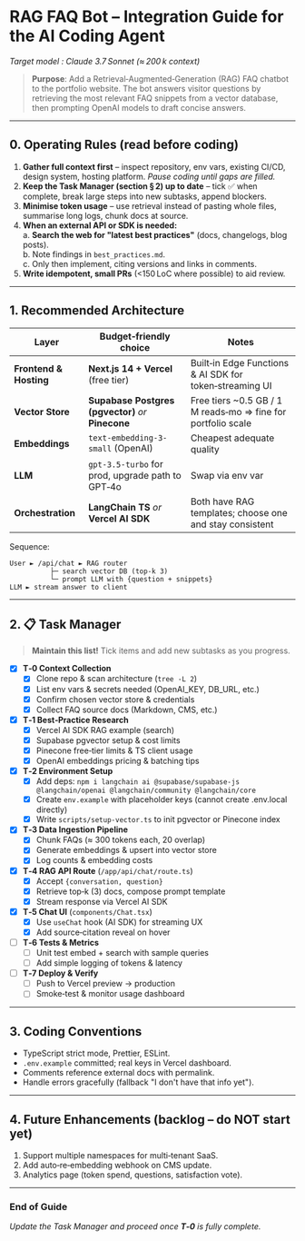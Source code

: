 <!-- rag-bot-guide.md -->
# RAG FAQ Bot – Integration Guide for the AI Coding Agent  
*Target model : Claude 3.7 Sonnet (≈ 200 k context)*  

> **Purpose**: Add a Retrieval‑Augmented‑Generation (RAG) FAQ chatbot to the portfolio website. The bot answers visitor questions by retrieving the most relevant FAQ snippets from a vector database, then prompting OpenAI models to draft concise answers.

---

## 0. Operating Rules (read before coding)
1. **Gather full context first** – inspect repository, env vars, existing CI/CD, design system, hosting platform. *Pause coding until gaps are filled.*  
2. **Keep the Task Manager (section § 2) up to date** – tick ✅ when complete, break large steps into new subtasks, append blockers.  
3. **Minimise token usage** – use retrieval instead of pasting whole files, summarise long logs, chunk docs at source.  
4. **When an external API or SDK is needed:**  
   a. **Search the web for "latest best practices"** (docs, changelogs, blog posts).  
   b. Note findings in `best_practices.md`.  
   c. Only then implement, citing versions and links in comments.  
5. **Write idempotent, small PRs** (<150 LoC where possible) to aid review.

---

## 1. Recommended Architecture
| Layer | Budget‑friendly choice | Notes |
|-------|-----------------------|-------|
| **Frontend & Hosting** | **Next.js 14 + Vercel** (free tier) | Built‑in Edge Functions & AI SDK for token‑streaming UI |
| **Vector Store** | **Supabase Postgres (pgvector)** *or* **Pinecone** | Free tiers ~0.5 GB / 1 M reads‑mo ⇒ fine for portfolio scale |
| **Embeddings** | `text-embedding-3-small` (OpenAI) | Cheapest adequate quality |
| **LLM** | `gpt-3.5-turbo` for prod, upgrade path to GPT‑4o | Swap via env var |
| **Orchestration** | **LangChain TS** *or* **Vercel AI SDK** | Both have RAG templates; choose one and stay consistent |

Sequence:

```
User ► /api/chat ► RAG router
          ├─ search vector DB (top‑k 3)
          └─ prompt LLM with {question + snippets}
LLM ► stream answer to client
```

---

## 2. 📋 Task Manager
> **Maintain this list!** Tick items and add new subtasks as you progress.

- [x] **T‑0 Context Collection**  
  - [x] Clone repo & scan architecture (`tree -L 2`)  
  - [x] List env vars & secrets needed (OpenAI_KEY, DB_URL, etc.)  
  - [x] Confirm chosen vector store & credentials  
  - [x] Collect FAQ source docs (Markdown, CMS, etc.)

- [x] **T‑1 Best‑Practice Research**  
  - [x] Vercel AI SDK RAG example (search)  
  - [x] Supabase pgvector setup & cost limits  
  - [x] Pinecone free‑tier limits & TS client usage  
  - [x] OpenAI embeddings pricing & batching tips

- [x] **T‑2 Environment Setup**  
  - [x] Add deps: `npm i langchain ai @supabase/supabase-js @langchain/openai @langchain/community @langchain/core`  
  - [x] Create `env.example` with placeholder keys (cannot create .env.local directly)  
  - [x] Write `scripts/setup-vector.ts` to init pgvector or Pinecone index

- [x] **T‑3 Data Ingestion Pipeline**  
  - [x] Chunk FAQs (≈ 300 tokens each, 20 overlap)  
  - [x] Generate embeddings & upsert into vector store  
  - [x] Log counts & embedding costs

- [x] **T‑4 RAG API Route** (`/app/api/chat/route.ts`)  
  - [x] Accept `{conversation, question}`  
  - [x] Retrieve top‑k (3) docs, compose prompt template  
  - [x] Stream response via Vercel AI SDK

- [x] **T‑5 Chat UI** (`components/Chat.tsx`)  
  - [x] Use `useChat` hook (AI SDK) for streaming UX  
  - [x] Add source‑citation reveal on hover

- [ ] **T‑6 Tests & Metrics**  
  - [ ] Unit test embed + search with sample queries  
  - [ ] Add simple logging of tokens & latency

- [ ] **T‑7 Deploy & Verify**  
  - [ ] Push to Vercel preview → production  
  - [ ] Smoke‑test & monitor usage dashboard

---

## 3. Coding Conventions
- TypeScript strict mode, Prettier, ESLint.  
- `.env.example` committed; real keys in Vercel dashboard.  
- Comments reference external docs with permalink.  
- Handle errors gracefully (fallback "I don't have that info yet").  

---

## 4. Future Enhancements (backlog – do **NOT** start yet)
1. Support multiple namespaces for multi‑tenant SaaS.  
2. Add auto‑re‑embedding webhook on CMS update.  
3. Analytics page (token spend, questions, satisfaction vote).  

---

### End of Guide  
*Update the Task Manager and proceed once **T‑0** is fully complete.*

